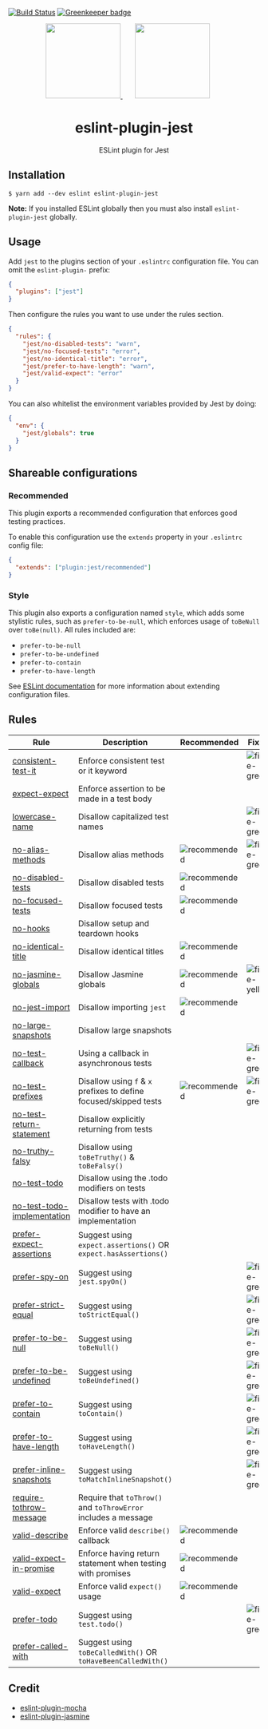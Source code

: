 [![Build Status](https://travis-ci.org/jest-community/eslint-plugin-jest.svg?branch=master)](https://travis-ci.org/jest-community/eslint-plugin-jest)
[![Greenkeeper badge](https://badges.greenkeeper.io/jest-community/eslint-plugin-jest.svg)](https://greenkeeper.io/)

<div align="center">
  <a href="https://eslint.org/">
    <img width="150" height="150" src="https://eslint.org/img/logo.svg">
  </a>
  <a href="https://facebook.github.io/jest/">
    <img width="150" height="150" vspace="" hspace="25" src="https://jestjs.io/img/jest.png">
  </a>
  <h1>eslint-plugin-jest</h1>
  <p>ESLint plugin for Jest</p>
</div>

## Installation

```
$ yarn add --dev eslint eslint-plugin-jest
```

**Note:** If you installed ESLint globally then you must also install
`eslint-plugin-jest` globally.

## Usage

Add `jest` to the plugins section of your `.eslintrc` configuration file. You
can omit the `eslint-plugin-` prefix:

```json
{
  "plugins": ["jest"]
}
```

Then configure the rules you want to use under the rules section.

```json
{
  "rules": {
    "jest/no-disabled-tests": "warn",
    "jest/no-focused-tests": "error",
    "jest/no-identical-title": "error",
    "jest/prefer-to-have-length": "warn",
    "jest/valid-expect": "error"
  }
}
```

You can also whitelist the environment variables provided by Jest by doing:

```json
{
  "env": {
    "jest/globals": true
  }
}
```

## Shareable configurations

### Recommended

This plugin exports a recommended configuration that enforces good testing
practices.

To enable this configuration use the `extends` property in your `.eslintrc`
config file:

```json
{
  "extends": ["plugin:jest/recommended"]
}
```

### Style

This plugin also exports a configuration named `style`, which adds some
stylistic rules, such as `prefer-to-be-null`, which enforces usage of `toBeNull`
over `toBe(null)`. All rules included are:

- `prefer-to-be-null`
- `prefer-to-be-undefined`
- `prefer-to-contain`
- `prefer-to-have-length`

See
[ESLint documentation](http://eslint.org/docs/user-guide/configuring#extending-configuration-files)
for more information about extending configuration files.

## Rules

| Rule                            | Description                                                       | Recommended      | Fixable             |
| ------------------------------- | ----------------------------------------------------------------- | ---------------- | ------------------- |
| [consistent-test-it][]          | Enforce consistent test or it keyword                             |                  | ![fixable-green][]  |
| [expect-expect][]               | Enforce assertion to be made in a test body                       |                  |                     |
| [lowercase-name][]              | Disallow capitalized test names                                   |                  | ![fixable-green][]  |
| [no-alias-methods][]            | Disallow alias methods                                            | ![recommended][] | ![fixable-green][]  |
| [no-disabled-tests][]           | Disallow disabled tests                                           | ![recommended][] |                     |
| [no-focused-tests][]            | Disallow focused tests                                            | ![recommended][] |                     |
| [no-hooks][]                    | Disallow setup and teardown hooks                                 |                  |                     |
| [no-identical-title][]          | Disallow identical titles                                         | ![recommended][] |                     |
| [no-jasmine-globals][]          | Disallow Jasmine globals                                          | ![recommended][] | ![fixable-yellow][] |
| [no-jest-import][]              | Disallow importing `jest`                                         | ![recommended][] |                     |
| [no-large-snapshots][]          | Disallow large snapshots                                          |                  |                     |
| [no-test-callback][]            | Using a callback in asynchronous tests                            |                  | ![fixable-green][]  |
| [no-test-prefixes][]            | Disallow using `f` & `x` prefixes to define focused/skipped tests | ![recommended][] | ![fixable-green][]  |
| [no-test-return-statement][]    | Disallow explicitly returning from tests                          |                  |                     |
| [no-truthy-falsy][]             | Disallow using `toBeTruthy()` & `toBeFalsy()`                     |                  |                     |
| [no-test-todo][]                | Disallow using the .todo modifiers on tests                       |                  |                     |
| [no-test-todo-implementation][] | Disallow tests with .todo modifier to have an implementation      |                  |                     |
| [prefer-expect-assertions][]    | Suggest using `expect.assertions()` OR `expect.hasAssertions()`   |                  |                     |
| [prefer-spy-on][]               | Suggest using `jest.spyOn()`                                      |                  | ![fixable-green][]  |
| [prefer-strict-equal][]         | Suggest using `toStrictEqual()`                                   |                  | ![fixable-green][]  |
| [prefer-to-be-null][]           | Suggest using `toBeNull()`                                        |                  | ![fixable-green][]  |
| [prefer-to-be-undefined][]      | Suggest using `toBeUndefined()`                                   |                  | ![fixable-green][]  |
| [prefer-to-contain][]           | Suggest using `toContain()`                                       |                  | ![fixable-green][]  |
| [prefer-to-have-length][]       | Suggest using `toHaveLength()`                                    |                  | ![fixable-green][]  |
| [prefer-inline-snapshots][]     | Suggest using `toMatchInlineSnapshot()`                           |                  | ![fixable-green][]  |
| [require-tothrow-message][]     | Require that `toThrow()` and `toThrowError` includes a message    |                  |                     |
| [valid-describe][]              | Enforce valid `describe()` callback                               | ![recommended][] |                     |
| [valid-expect-in-promise][]     | Enforce having return statement when testing with promises        | ![recommended][] |                     |
| [valid-expect][]                | Enforce valid `expect()` usage                                    | ![recommended][] |                     |
| [prefer-todo][]                 | Suggest using `test.todo()`                                       |                  | ![fixable-green][]  |
| [prefer-called-with][]          | Suggest using `toBeCalledWith()` OR `toHaveBeenCalledWith()`      |                  |                     |

## Credit

- [eslint-plugin-mocha](https://github.com/lo1tuma/eslint-plugin-mocha)
- [eslint-plugin-jasmine](https://github.com/tlvince/eslint-plugin-jasmine)

[consistent-test-it]: docs/rules/consistent-test-it.md
[expect-expect]: docs/rules/expect-expect.md
[lowercase-name]: docs/rules/lowercase-name.md
[no-alias-methods]: docs/rules/no-alias-methods.md
[no-disabled-tests]: docs/rules/no-disabled-tests.md
[no-focused-tests]: docs/rules/no-focused-tests.md
[no-hooks]: docs/rules/no-hooks.md
[no-identical-title]: docs/rules/no-identical-title.md
[no-jasmine-globals]: docs/rules/no-jasmine-globals.md
[no-jest-import]: docs/rules/no-jest-import.md
[no-large-snapshots]: docs/rules/no-large-snapshots.md
[no-test-callback]: docs/rules/no-test-callback.md
[no-test-prefixes]: docs/rules/no-test-prefixes.md
[no-test-return-statement]: docs/rules/no-test-return-statement.md
[no-truthy-falsy]: docs/rules/no-truthy-falsy.md
[no-test-todo]: docs/rules/no-test-todo.md
[no-test-todo-implementation]: docs/rules/no-test-todo-implementation.md
[prefer-called-with]: docs/rules/prefer-called-with.md
[prefer-expect-assertions]: docs/rules/prefer-expect-assertions.md
[prefer-spy-on]: docs/rules/prefer-spy-on.md
[prefer-strict-equal]: docs/rules/prefer-strict-equal.md
[prefer-to-be-null]: docs/rules/prefer-to-be-null.md
[prefer-to-be-undefined]: docs/rules/prefer-to-be-undefined.md
[prefer-to-contain]: docs/rules/prefer-to-contain.md
[prefer-to-have-length]: docs/rules/prefer-to-have-length.md
[prefer-inline-snapshots]: docs/rules/prefer-inline-snapshots.md
[require-tothrow-message]: docs/rules/require-tothrow-message.md
[valid-describe]: docs/rules/valid-describe.md
[valid-expect-in-promise]: docs/rules/valid-expect-in-promise.md
[valid-expect]: docs/rules/valid-expect.md
[prefer-todo]: docs/rules/prefer-todo.md
[fixable-green]: https://img.shields.io/badge/-fixable-green.svg
[fixable-yellow]: https://img.shields.io/badge/-fixable-yellow.svg
[recommended]: https://img.shields.io/badge/-recommended-lightgrey.svg
